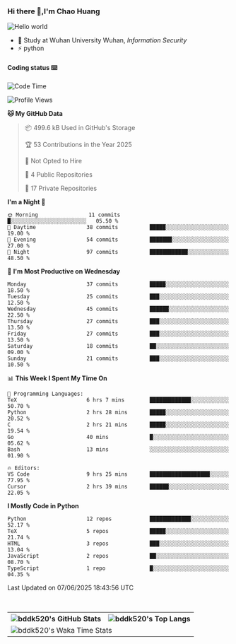 ### Hi there 👋,I'm Chao Huang


<img src="https://raw.githubusercontent.com/sagar-viradiya/sagar-viradiya/master/resources/banner.png" alt="Hello world">


<br/>


- 🍻  Study at Wuhan University Wuhan, _Information Security_
- ⚡  python



#### Coding status  ⌨️

<!--START_SECTION:waka-->
![Code Time](http://img.shields.io/badge/Code%20Time-844%20hrs%2050%20mins-blue)

![Profile Views](http://img.shields.io/badge/Profile%20Views-3-blue)

**🐱 My GitHub Data** 

> 📦 499.6 kB Used in GitHub's Storage 
 > 
> 🏆 53 Contributions in the Year 2025
 > 
> 🚫 Not Opted to Hire
 > 
> 📜 4 Public Repositories 
 > 
> 🔑 17 Private Repositories 
 > 
**I'm a Night 🦉** 

```text
🌞 Morning                11 commits          █░░░░░░░░░░░░░░░░░░░░░░░░   05.50 % 
🌆 Daytime                38 commits          █████░░░░░░░░░░░░░░░░░░░░   19.00 % 
🌃 Evening                54 commits          ███████░░░░░░░░░░░░░░░░░░   27.00 % 
🌙 Night                  97 commits          ████████████░░░░░░░░░░░░░   48.50 % 
```
📅 **I'm Most Productive on Wednesday** 

```text
Monday                   37 commits          █████░░░░░░░░░░░░░░░░░░░░   18.50 % 
Tuesday                  25 commits          ███░░░░░░░░░░░░░░░░░░░░░░   12.50 % 
Wednesday                45 commits          ██████░░░░░░░░░░░░░░░░░░░   22.50 % 
Thursday                 27 commits          ███░░░░░░░░░░░░░░░░░░░░░░   13.50 % 
Friday                   27 commits          ███░░░░░░░░░░░░░░░░░░░░░░   13.50 % 
Saturday                 18 commits          ██░░░░░░░░░░░░░░░░░░░░░░░   09.00 % 
Sunday                   21 commits          ███░░░░░░░░░░░░░░░░░░░░░░   10.50 % 
```


📊 **This Week I Spent My Time On** 

```text
💬 Programming Languages: 
TeX                      6 hrs 7 mins        █████████████░░░░░░░░░░░░   50.70 % 
Python                   2 hrs 28 mins       █████░░░░░░░░░░░░░░░░░░░░   20.52 % 
C                        2 hrs 21 mins       █████░░░░░░░░░░░░░░░░░░░░   19.54 % 
Go                       40 mins             █░░░░░░░░░░░░░░░░░░░░░░░░   05.62 % 
Bash                     13 mins             ░░░░░░░░░░░░░░░░░░░░░░░░░   01.90 % 

🔥 Editors: 
VS Code                  9 hrs 25 mins       ███████████████████░░░░░░   77.95 % 
Cursor                   2 hrs 39 mins       ██████░░░░░░░░░░░░░░░░░░░   22.05 % 
```

**I Mostly Code in Python** 

```text
Python                   12 repos            █████████████░░░░░░░░░░░░   52.17 % 
TeX                      5 repos             █████░░░░░░░░░░░░░░░░░░░░   21.74 % 
HTML                     3 repos             ███░░░░░░░░░░░░░░░░░░░░░░   13.04 % 
JavaScript               2 repos             ██░░░░░░░░░░░░░░░░░░░░░░░   08.70 % 
TypeScript               1 repo              █░░░░░░░░░░░░░░░░░░░░░░░░   04.35 % 
```




 Last Updated on 07/06/2025 18:43:56 UTC
<!--END_SECTION:waka-->

<br/>

<table>
  <tr>
    <th>
      <img alt="bddk520's GitHub Stats" src="https://github-readme-stats-git-masterrstaa-rickstaa.vercel.app/api?username=bddk520&show_icons=true&theme=transparent&hide_border=true" align="center" />
    </th>
    <th>
      <img alt="bddk520's Top Langs" src="https://github-readme-stats-git-masterrstaa-rickstaa.vercel.app/api/top-langs/?username=bddk520&layout=compact&theme=transparent&hide_border=true&langs_count=10&hide=CMake" align="center" /> 
    </th>
  </tr>
  <tr>
    <td colspan=2>
      <img alt="bddk520's Waka Time Stats" src="https://github-readme-stats.vercel.app/api/wakatime?username=bddk&hide_border=true&layout=compact&theme=transparent&custom_title=WorkTimeThisWeek&range=last_7_days" align="center"/>
    </td>
  </tr>
</table>
